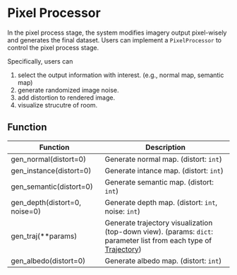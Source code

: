 # Pixel Processor

<!-- ## Description -->

In the pixel process stage, the system modifies imagery output pixel-wisely and generates the final dataset.
Users can implement a `PixelProcessor` to control the pixel process stage.

Specifically, users can 
1. select the output information with interest. (e.g., normal map, semantic map)
2. generate randomized image noise.
3. add distortion to rendered image.
4. visualize strucutre of room.

<!-- ## Attributes
|Attributes |Type | Description    |
|---    |---    |--- |
| -|-|- | -->
## Function
|Function|Description|
|---|---|
|gen_normal(distort=0)|Generate normal map. (distort: `int`)|
|gen_instance(distort=0)|Generate intance map. (distort: `int`) |
|gen_semantic(distort=0)| Generate semantic map. (distort: `int`)|
|gen_depth(distort=0, noise=0)|Generate depth map. (distort: `int`, noise: `int`)|
|gen_traj(**params)|Generate trajectory visualization (top-down view). (params: `dict`: parameter list from each type of [Trajectory](dsl/../../trajectory.md))|
|gen_albedo(distort=0)|Generate albedo map. (distort: `int`)|
<!-- Each image is an instance of `class RenderResult`. -->
<!-- Based on these, users could modify image outputs. -->

<!-- More description about [RenderResult](./image.md) -->
<!-- 
## Example

```python
class PixelExample(PixelProcessor):
    def process(self, **kwargs):
        images = kwargs.get("images")
        albedo = images.get('rgb')
        depth = images.get('depth')
        normal = images.get('normal')
        ...
``` -->
